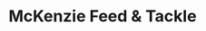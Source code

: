 ---
title: "McKenzie Feed & Tackle"
url: /springfield/mckenzie-feed-und-tackle/
shop: Landwirtschaftlich
---